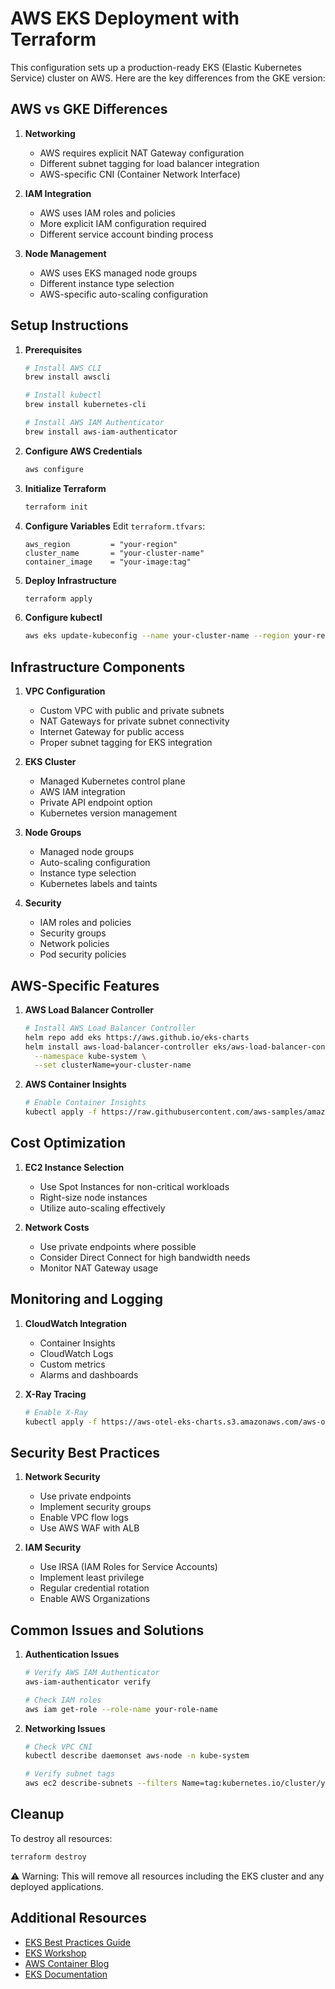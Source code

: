 # AWS EKS Deployment with Terraform

This configuration sets up a production-ready EKS (Elastic Kubernetes Service) cluster on AWS. Here are the key differences from the GKE version:

## AWS vs GKE Differences

1. **Networking**
   - AWS requires explicit NAT Gateway configuration
   - Different subnet tagging for load balancer integration
   - AWS-specific CNI (Container Network Interface)

2. **IAM Integration**
   - AWS uses IAM roles and policies
   - More explicit IAM configuration required
   - Different service account binding process

3. **Node Management**
   - AWS uses EKS managed node groups
   - Different instance type selection
   - AWS-specific auto-scaling configuration

## Setup Instructions

1. **Prerequisites**
   ```bash
   # Install AWS CLI
   brew install awscli

   # Install kubectl
   brew install kubernetes-cli

   # Install AWS IAM Authenticator
   brew install aws-iam-authenticator
   ```

2. **Configure AWS Credentials**
   ```bash
   aws configure
   ```

3. **Initialize Terraform**
   ```bash
   terraform init
   ```

4. **Configure Variables**
   Edit `terraform.tfvars`:
   ```hcl
   aws_region         = "your-region"
   cluster_name       = "your-cluster-name"
   container_image    = "your-image:tag"
   ```

5. **Deploy Infrastructure**
   ```bash
   terraform apply
   ```

6. **Configure kubectl**
   ```bash
   aws eks update-kubeconfig --name your-cluster-name --region your-region
   ```

## Infrastructure Components

1. **VPC Configuration**
   - Custom VPC with public and private subnets
   - NAT Gateways for private subnet connectivity
   - Internet Gateway for public access
   - Proper subnet tagging for EKS integration

2. **EKS Cluster**
   - Managed Kubernetes control plane
   - AWS IAM integration
   - Private API endpoint option
   - Kubernetes version management

3. **Node Groups**
   - Managed node groups
   - Auto-scaling configuration
   - Instance type selection
   - Kubernetes labels and taints

4. **Security**
   - IAM roles and policies
   - Security groups
   - Network policies
   - Pod security policies

## AWS-Specific Features

1. **AWS Load Balancer Controller**
   ```bash
   # Install AWS Load Balancer Controller
   helm repo add eks https://aws.github.io/eks-charts
   helm install aws-load-balancer-controller eks/aws-load-balancer-controller \
     --namespace kube-system \
     --set clusterName=your-cluster-name
   ```

2. **AWS Container Insights**
   ```bash
   # Enable Container Insights
   kubectl apply -f https://raw.githubusercontent.com/aws-samples/amazon-cloudwatch-container-insights/latest/k8s-deployment-manifest.yaml
   ```

## Cost Optimization

1. **EC2 Instance Selection**
   - Use Spot Instances for non-critical workloads
   - Right-size node instances
   - Utilize auto-scaling effectively

2. **Network Costs**
   - Use private endpoints where possible
   - Consider Direct Connect for high bandwidth needs
   - Monitor NAT Gateway usage

## Monitoring and Logging

1. **CloudWatch Integration**
   - Container Insights
   - CloudWatch Logs
   - Custom metrics
   - Alarms and dashboards

2. **X-Ray Tracing**
   ```bash
   # Enable X-Ray
   kubectl apply -f https://aws-otel-eks-charts.s3.amazonaws.com/aws-otel-collector.yaml
   ```

## Security Best Practices

1. **Network Security**
   - Use private endpoints
   - Implement security groups
   - Enable VPC flow logs
   - Use AWS WAF with ALB

2. **IAM Security**
   - Use IRSA (IAM Roles for Service Accounts)
   - Implement least privilege
   - Regular credential rotation
   - Enable AWS Organizations

## Common Issues and Solutions

1. **Authentication Issues**
   ```bash
   # Verify AWS IAM Authenticator
   aws-iam-authenticator verify

   # Check IAM roles
   aws iam get-role --role-name your-role-name
   ```

2. **Networking Issues**
   ```bash
   # Check VPC CNI
   kubectl describe daemonset aws-node -n kube-system

   # Verify subnet tags
   aws ec2 describe-subnets --filters Name=tag:kubernetes.io/cluster/your-cluster-name,Values=shared
   ```

## Cleanup

To destroy all resources:
```bash
terraform destroy
```

⚠️ Warning: This will remove all resources including the EKS cluster and any deployed applications.

## Additional Resources

- [EKS Best Practices Guide](https://aws.github.io/aws-eks-best-practices/)
- [EKS Workshop](https://www.eksworkshop.com/)
- [AWS Container Blog](https://aws.amazon.com/blogs/containers/)
- [EKS Documentation](https://docs.aws.amazon.com/eks/)
